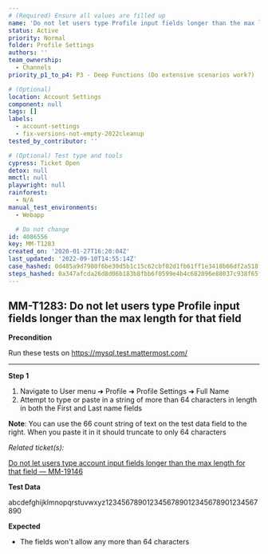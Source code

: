 ```yaml
---
# (Required) Ensure all values are filled up
name: 'Do not let users type Profile input fields longer than the max length for that field'
status: Active
priority: Normal
folder: Profile Settings
authors: ''
team_ownership:
  - Channels
priority_p1_to_p4: P3 - Deep Functions (Do extensive scenarios work?)

# (Optional)
location: Account Settings
component: null
tags: []
labels:
  - account-settings
  - fix-versions-not-empty-2022cleanup
tested_by_contributor: ''

# (Optional) Test type and tools
cypress: Ticket Open
detox: null
mmctl: null
playwright: null
rainforest:
  - N/A
manual_test_environments:
  - Webapp

  # Do not change
id: 4086556
key: MM-T1283
created_on: '2020-01-27T16:20:04Z'
last_updated: '2022-09-10T14:55:14Z'
case_hashed: 0d485a9d7980f6be30d5b1c15c62cbf02d1fb61ff1e3418b66df2a518f8352167defac9dc7d924b4e77865bd54ca1b3b
steps_hashed: 0a347afcda26d8d06b183b8fbb6f0599e4b4c682096e88037c938f65f9b00109a39087acf0c07ede0f3fd105e72820f8
---
```


<!-- (Auto-generated) Based on frontmatter's "key" and "name" -->

## MM-T1283: Do not let users type Profile input fields longer than the max length for that field

**Precondition**

Run these tests on <https://mysql.test.mattermost.com/>

---

**Step 1**

1. Navigate to User menu ➜ Profile ➜ Profile Settings ➜ Full Name
2. Attempt to type or paste in a string of more than 64 characters in length in both the First and Last name fields

**Note**: You can use the 66 count string of text on the test data field to the right. When you paste it in it should truncate to only 64 characters

_Related ticket(s):_

[Do not let users type account input fields longer than the max length for that field — MM-19146](https://mattermost.atlassian.net/browse/MM-19146)

**Test Data**

abcdefghijklmnopqrstuvwxyz1234567890123456789012345678901234567890

**Expected**

- The fields won't allow any more than 64 characters
